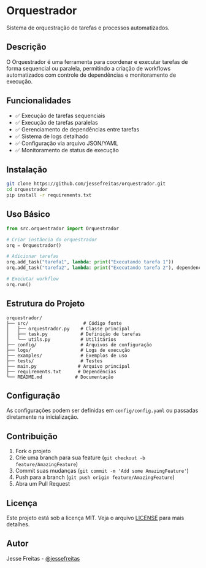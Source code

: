 # Orquestrador

Sistema de orquestração de tarefas e processos automatizados.

## Descrição

O Orquestrador é uma ferramenta para coordenar e executar tarefas de forma sequencial ou paralela, permitindo a criação de workflows automatizados com controle de dependências e monitoramento de execução.

## Funcionalidades

- ✅ Execução de tarefas sequenciais
- ✅ Execução de tarefas paralelas  
- ✅ Gerenciamento de dependências entre tarefas
- ✅ Sistema de logs detalhado
- ✅ Configuração via arquivo JSON/YAML
- ✅ Monitoramento de status de execução

## Instalação

```bash
git clone https://github.com/jessefreitas/orquestrador.git
cd orquestrador
pip install -r requirements.txt
```

## Uso Básico

```python
from src.orquestrador import Orquestrador

# Criar instância do orquestrador
orq = Orquestrador()

# Adicionar tarefas
orq.add_task("tarefa1", lambda: print("Executando tarefa 1"))
orq.add_task("tarefa2", lambda: print("Executando tarefa 2"), dependencies=["tarefa1"])

# Executar workflow
orq.run()
```

## Estrutura do Projeto

```
orquestrador/
├── src/                    # Código fonte
│   ├── orquestrador.py    # Classe principal
│   ├── task.py            # Definição de tarefas
│   └── utils.py           # Utilitários
├── config/                # Arquivos de configuração
├── logs/                  # Logs de execução
├── examples/              # Exemplos de uso
├── tests/                 # Testes
├── main.py               # Arquivo principal
├── requirements.txt      # Dependências
└── README.md            # Documentação
```

## Configuração

As configurações podem ser definidas em `config/config.yaml` ou passadas diretamente na inicialização.

## Contribuição

1. Fork o projeto
2. Crie uma branch para sua feature (`git checkout -b feature/AmazingFeature`)
3. Commit suas mudanças (`git commit -m 'Add some AmazingFeature'`)
4. Push para a branch (`git push origin feature/AmazingFeature`)
5. Abra um Pull Request

## Licença

Este projeto está sob a licença MIT. Veja o arquivo [LICENSE](LICENSE) para mais detalhes.

## Autor

Jesse Freitas - [@jessefreitas](https://github.com/jessefreitas) 